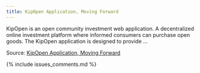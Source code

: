 ```yaml
---
title: KipOpen Application, Moving Forward
---
```


KipOpen is an open community investment web application. A decentralized online
investment platform where informed consumers can purchase open goods. The
KipOpen application is designed to provide …

Source: [KipOpen Application, Moving Forward](https://osohm.github.io/2016/01/16/our-goal/)

{% include issues_comments.md %}
